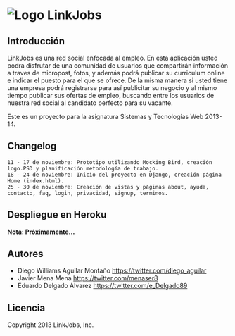 # ![Logo LinkJobs](http://img853.imageshack.us/img853/2854/3088.png)


## Introducción

LinkJobs es una red social enfocada al empleo.
En esta aplicación usted podra disfrutar de una comunidad de usuarios que compartirán información a traves de micropost, fotos, y además podrá publicar su curriculum online e indicar el puesto para el que se ofrece. De la misma manera si usted tiene una empresa podrá registrarse para así publicitar su negocio y al mismo tiempo publicar sus ofertas de empleo, buscando entre los usuarios de nuestra red social al candidato perfecto para su vacante.

Este es un proyecto para la asignatura Sistemas y Tecnologías Web 2013-14.


## Changelog

	11 - 17 de noviembre: Prototipo utilizando Mocking Bird, creación logo.PSD y planificación metodología de trabajo.  
	18 - 24 de noviembre: Inicio del proyecto en Django, creación página Home (index.html).  
	25 - 30 de noviembre: Creación de vistas y páginas about, ayuda, contacto, faq, login, privacidad, signup, terminos. 




## Despliegue en Heroku

**Nota: Próximamente...**

## Autores

* Diego Williams Aguilar Montaño <https://twitter.com/diego_aguilar>
* Javier Mena Mena <https://twitter.com/menaser8>
* Eduardo Delgado Álvarez <https://twitter.com/e_Delgado89>

## Licencia

Copyright 2013 LinkJobs, Inc.  